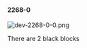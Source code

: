 #### 2268-0
![dev-2268-0-0.png](https://github.com/lil-lab/nlvr/raw/master/nlvr/dev/images/0/dev-2268-0-0.png "dev-2268-0-0.png")

There are 2 black blocks